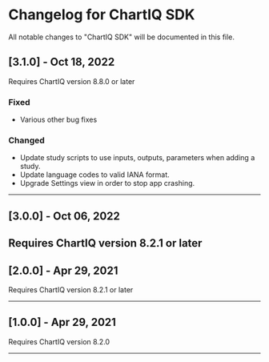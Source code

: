 # Changelog for ChartIQ SDK

All notable changes to "ChartIQ SDK" will be documented in this file.

## [3.1.0] - Oct 18, 2022

Requires ChartIQ version 8.8.0 or later

### Fixed

- Various other bug fixes

### Changed

- Update study scripts to use inputs, outputs, parameters when adding a study.
- Update language codes to valid IANA format.
- Upgrade Settings view in order to stop app crashing.

---

## [3.0.0] - Oct 06, 2022

Requires ChartIQ version 8.2.1 or later
---

## [2.0.0] - Apr 29, 2021

Requires ChartIQ version 8.2.1 or later

---

## [1.0.0] - Apr 29, 2021

Requires ChartIQ version 8.2.0


---


